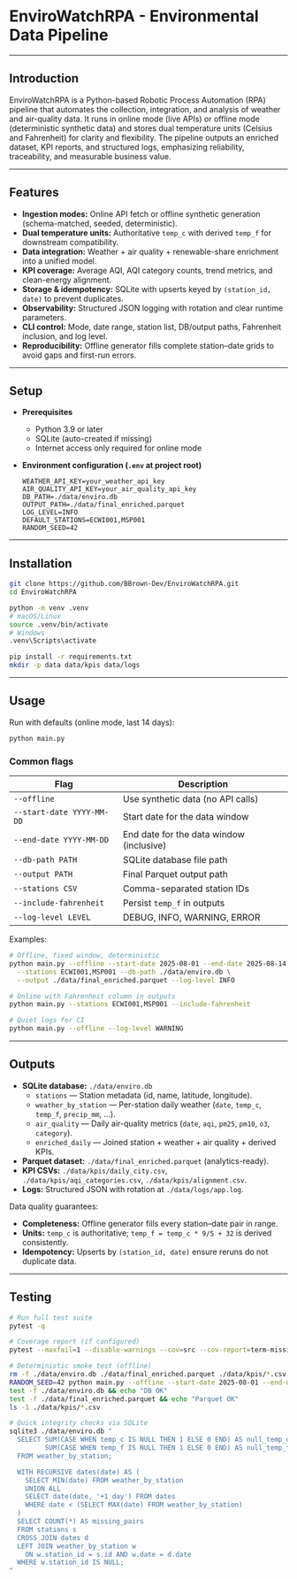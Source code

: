 # EnviroWatchRPA - Environmental Data Pipeline

---

## Introduction
EnviroWatchRPA is a Python-based Robotic Process Automation (RPA) pipeline that automates the collection, integration, and analysis of weather and air-quality data. It runs in online mode (live APIs) or offline mode (deterministic synthetic data) and stores dual temperature units (Celsius and Fahrenheit) for clarity and flexibility. The pipeline outputs an enriched dataset, KPI reports, and structured logs, emphasizing reliability, traceability, and measurable business value.

---

## Features
- **Ingestion modes:** Online API fetch or offline synthetic generation (schema-matched, seeded, deterministic).
- **Dual temperature units:** Authoritative `temp_c` with derived `temp_f` for downstream compatibility.
- **Data integration:** Weather + air quality + renewable-share enrichment into a unified model.
- **KPI coverage:** Average AQI, AQI category counts, trend metrics, and clean-energy alignment.
- **Storage & idempotency:** SQLite with upserts keyed by `(station_id, date)` to prevent duplicates.
- **Observability:** Structured JSON logging with rotation and clear runtime parameters.
- **CLI control:** Mode, date range, station list, DB/output paths, Fahrenheit inclusion, and log level.
- **Reproducibility:** Offline generator fills complete station–date grids to avoid gaps and first-run errors.
---

## Setup
- **Prerequisites**
  - Python 3.9 or later
  - SQLite (auto-created if missing)
  - Internet access only required for online mode
- **Environment configuration (`.env` at project root)**

  ```dotenv
  WEATHER_API_KEY=your_weather_api_key
  AIR_QUALITY_API_KEY=your_air_quality_api_key
  DB_PATH=./data/enviro.db
  OUTPUT_PATH=./data/final_enriched.parquet
  LOG_LEVEL=INFO
  DEFAULT_STATIONS=ECWI001,MSP001
  RANDOM_SEED=42
  ```
---

## Installation
```bash
git clone https://github.com/BBrown-Dev/EnviroWatchRPA.git
cd EnviroWatchRPA

python -m venv .venv
# macOS/Linux
source .venv/bin/activate
# Windows
.venv\Scripts\activate

pip install -r requirements.txt
mkdir -p data data/kpis data/logs
```
---

## Usage
Run with defaults (online mode, last 14 days):
```bash
python main.py
```

### Common flags

| Flag                      | Description                                     |
| ------------------------- | ----------------------------------------------- |
| `--offline`               | Use synthetic data (no API calls)               |
| `--start-date YYYY-MM-DD` | Start date for the data window                   |
| `--end-date YYYY-MM-DD`   | End date for the data window (inclusive)         |
| `--db-path PATH`          | SQLite database file path                        |
| `--output PATH`           | Final Parquet output path                        |
| `--stations CSV`          | Comma-separated station IDs                      |
| `--include-fahrenheit`    | Persist `temp_f` in outputs                      |
| `--log-level LEVEL`       | DEBUG, INFO, WARNING, ERROR                      |


Examples:
```bash
# Offline, fixed window, deterministic
python main.py --offline --start-date 2025-08-01 --end-date 2025-08-14 \
  --stations ECWI001,MSP001 --db-path ./data/enviro.db \
  --output ./data/final_enriched.parquet --log-level INFO

# Online with Fahrenheit column in outputs
python main.py --stations ECWI001,MSP001 --include-fahrenheit

# Quiet logs for CI
python main.py --offline --log-level WARNING
```
---

## Outputs
- **SQLite database:** `./data/enviro.db`
  - `stations` — Station metadata (id, name, latitude, longitude).
  - `weather_by_station` — Per-station daily weather (`date`, `temp_c`, `temp_f`, `precip_mm`, …).
  - `air_quality` — Daily air-quality metrics (`date`, `aqi`, `pm25`, `pm10`, `o3`, `category`).
  - `enriched_daily` — Joined station + weather + air quality + derived KPIs.
- **Parquet dataset:** `./data/final_enriched.parquet` (analytics-ready).
- **KPI CSVs:** `./data/kpis/daily_city.csv`, `./data/kpis/aqi_categories.csv`, `./data/kpis/alignment.csv`.
- **Logs:** Structured JSON with rotation at `./data/logs/app.log`.

Data quality guarantees:
- **Completeness:** Offline generator fills every station–date pair in range.
- **Units:** `temp_c` is authoritative; `temp_f = temp_c * 9/5 + 32` is derived consistently.
- **Idempotency:** Upserts by `(station_id, date)` ensure reruns do not duplicate data.
---

## Testing
```bash
# Run full test suite
pytest -q

# Coverage report (if configured)
pytest --maxfail=1 --disable-warnings --cov=src --cov-report=term-missing

# Deterministic smoke test (offline)
rm -f ./data/enviro.db ./data/final_enriched.parquet ./data/kpis/*.csv
RANDOM_SEED=42 python main.py --offline --start-date 2025-08-01 --end-date 2025-08-07 --stations ECWI001,MSP001
test -f ./data/enviro.db && echo "DB OK"
test -f ./data/final_enriched.parquet && echo "Parquet OK"
ls -1 ./data/kpis/*.csv

# Quick integrity checks via SQLite
sqlite3 ./data/enviro.db "
  SELECT SUM(CASE WHEN temp_c IS NULL THEN 1 ELSE 0 END) AS null_temp_c,
         SUM(CASE WHEN temp_f IS NULL THEN 1 ELSE 0 END) AS null_temp_f
  FROM weather_by_station;

  WITH RECURSIVE dates(date) AS (
    SELECT MIN(date) FROM weather_by_station
    UNION ALL
    SELECT date(date, '+1 day') FROM dates
    WHERE date < (SELECT MAX(date) FROM weather_by_station)
  )
  SELECT COUNT(*) AS missing_pairs
  FROM stations s
  CROSS JOIN dates d
  LEFT JOIN weather_by_station w
    ON w.station_id = s.id AND w.date = d.date
  WHERE w.station_id IS NULL;
"
```